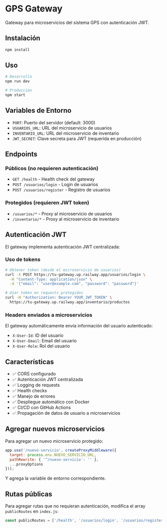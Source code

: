 # GPS Gateway

Gateway para microservicios del sistema GPS con autenticación JWT.

## Instalación

```bash
npm install

```

## Uso

```bash
# Desarrollo
npm run dev

# Producción
npm start
```


## Variables de Entorno

- `PORT`: Puerto del servidor (default: 3000)
- `USUARIOS_URL`: URL del microservicio de usuarios
- `INVENTARIO_URL`: URL del microservicio de inventario
- `JWT_SECRET`: Clave secreta para JWT (requerida en producción)

## Endpoints

### Públicos (no requieren autenticación)
- `GET /health` - Health check del gateway
- `POST /usuarios/login` - Login de usuarios
- `POST /usuarios/register` - Registro de usuarios

### Protegidos (requieren JWT token)
- `/usuarios/*` - Proxy al microservicio de usuarios
- `/inventario/*` - Proxy al microservicio de inventario

## Autenticación JWT

El gateway implementa autenticación JWT centralizada:

### Uso de tokens
```bash
# Obtener token (desde el microservicio de usuarios)
curl -X POST https://tu-gateway.up.railway.app/usuarios/login \
  -H "Content-Type: application/json" \
  -d '{"email": "user@example.com", "password": "password"}'

# Usar token en requests protegidos
curl -H "Authorization: Bearer YOUR_JWT_TOKEN" \
  https://tu-gateway.up.railway.app/inventario/productos
```

### Headers enviados a microservicios
El gateway automáticamente envía información del usuario autenticado:
- `X-User-Id`: ID del usuario
- `X-User-Email`: Email del usuario  
- `X-User-Role`: Rol del usuario

## Características

- ✅ CORS configurado
- ✅ Autenticación JWT centralizada
- ✅ Logging de requests
- ✅ Health checks
- ✅ Manejo de errores
- ✅ Despliegue automático con Docker
- ✅ CI/CD con GitHub Actions
- ✅ Propagación de datos de usuario a microservicios

## Agregar nuevos microservicios

Para agregar un nuevo microservicio protegido:

```js
app.use('/nuevo-servicio', createProxyMiddleware({
  target: process.env.NUEVO_SERVICIO_URL,
  pathRewrite: { '^/nuevo-servicio': '' },
  ...proxyOptions
}));
```

Y agrega la variable de entorno correspondiente.

## Rutas públicas

Para agregar rutas que no requieran autenticación, modifica el array `publicRoutes` en `index.js`:

```js
const publicRoutes = ['/health', '/usuarios/login', '/usuarios/register', '/nueva-ruta-publica'];
```